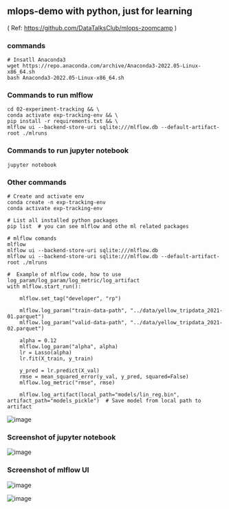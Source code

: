 ## mlops-demo with python, just for learning   
( Ref: https://github.com/DataTalksClub/mlops-zoomcamp )

### commands
```
# Insatll Anaconda3
wget https://repo.anaconda.com/archive/Anaconda3-2022.05-Linux-x86_64.sh
bash Anaconda3-2022.05-Linux-x86_64.sh
```
### Commands to run mlflow
```
cd 02-experiment-tracking && \
conda activate exp-tracking-env && \
pip install -r requirements.txt && \
mlflow ui --backend-store-uri sqlite:///mlflow.db --default-artifact-root ./mlruns
```
### Commands to run jupyter notebook
```
jupyter notebook
```
### Other commands
```
# Create and activate env
conda create -n exp-tracking-env
conda activate exp-tracking-env

# List all installed python packages
pip list  # you can see mlflow and othe ml related packages

# mlflow comands
mlflow
mlflow ui --backend-store-uri sqlite:///mlflow.db
mlflow ui --backend-store-uri sqlite:///mlflow.db --default-artifact-root ./mlruns
```
```
#  Example of mlflow code, how to use log_param/log_param/log_metric/log_artifact
with mlflow.start_run():

    mlflow.set_tag("developer", "rp")

    mlflow.log_param("train-data-path", "../data/yellow_tripdata_2021-01.parquet")
    mlflow.log_param("valid-data-path", "../data/yellow_tripdata_2021-02.parquet")

    alpha = 0.12
    mlflow.log_param("alpha", alpha)
    lr = Lasso(alpha)
    lr.fit(X_train, y_train)

    y_pred = lr.predict(X_val)
    rmse = mean_squared_error(y_val, y_pred, squared=False)
    mlflow.log_metric("rmse", rmse)

    mlflow.log_artifact(local_path="models/lin_reg.bin", artifact_path="models_pickle")  # Save model from local path to artifact 
```

![image](https://github.com/rajpgr8/mlops-demo/assets/23621486/969eb493-d02e-4629-bfa5-9cf8baeb55a2)

### Screenshot of jupyter notebook

![image](https://github.com/rajpgr8/mlops-demo/assets/23621486/360a35b9-5a7f-4681-9b25-d1438506d9b0)   

### Screenshot of mlflow UI
![image](https://github.com/rajpgr8/mlops-demo/assets/23621486/11e08d95-ee56-4cc3-886c-df776690a5e3)


![image](https://github.com/rajpgr8/mlops-demo/assets/23621486/c14d3a09-0ac1-4160-b2a1-d43d60053d5e)



